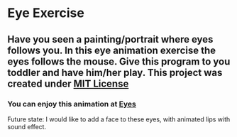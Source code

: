 # Eye Exercise
## Have you seen a painting/portrait where eyes follows you. In this eye animation exercise the eyes follows the mouse. Give this program to you toddler and have him/her play. This project was created under <a href="https://github.com/rhdpd/Eye/blob/main/License"> MIT License </a>

### You can enjoy this animation at <a href="https://rhdpd.github.io/Eye/"> Eyes </a>

Future state: I would like to add a face to these eyes, with animated lips with sound effect.
